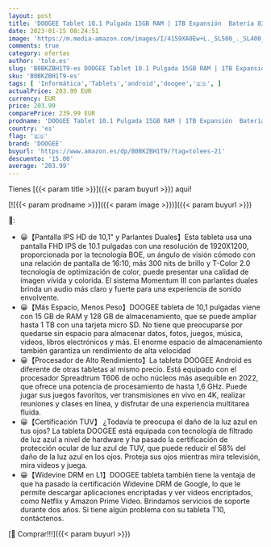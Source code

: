 ```yaml
---
layout: post
title: 'DOOGEE Tablet 10.1 Pulgada 15GB RAM | 1TB Expansión  Batería 8300mAh  Tableta Baratas y Buenas  Android 12 Cámara 13MP+8MP 5G WiFi Bluetooth 5.1 Type-C  Gris '
date: 2023-01-15 08:24:51
image: 'https://m.media-amazon.com/images/I/4159XA0Ew+L._SL500_._SL400_.jpg'
comments: true
category: ofertas
author: 'tole.es'
slug: 'B0BKZBH1T9-es DOOGEE Tablet 10.1 Pulgada 15GB RAM | 1TB Expansión...'
sku: 'B0BKZBH1T9-es'
tags: [ 'Informática','Tablets','android','doogee','🇪🇸', ]
actualPrice: 203.99 EUR
currency: EUR
price: 203.99
comparePrice: 239.99 EUR
prodname: 'DOOGEE Tablet 10.1 Pulgada 15GB RAM | 1TB Expansión  Batería 8300mAh  Tableta Baratas y Buenas  Android 12 Cámara 13MP+8MP 5G WiFi Bluetooth 5.1 Type-C  Gris '
country: 'es'
flag: '🇪🇸'
brand: 'DOOGEE'
buyurl: 'https://www.amazon.es/dp/B0BKZBH1T9/?tag=tolees-21'
descuento: '15.00'
average: '203.99'
---
```


Tienes [{{< param title >}}]({{< param buyurl >}}) aqui!

[![{{< param prodname >}}]({{< param image >}})]({{< param buyurl >}})

🔎:

- 😀【Pantalla IPS HD de 10,1" y Parlantes Duales】Esta tableta usa una pantalla FHD IPS de 10.1 pulgadas con una resolución de 1920X1200, proporcionada por la tecnología BOE, un ángulo de visión cómodo con una relación de pantalla de 16:10, más 300 nits de brillo y T-Color 2.0 tecnología de optimización de color, puede presentar una calidad de imagen vívida y colorida. El sistema Momentum III con parlantes duales brinda un audio más claro y fuerte para una experiencia de sonido envolvente.
- 😀【Más Espacio, Menos Peso】DOOGEE tableta de 10,1 pulgadas viene con 15 GB de RAM y 128 GB de almacenamiento, que se puede ampliar hasta 1 TB con una tarjeta micro SD. No tiene que preocuparse por quedarse sin espacio para almacenar datos, fotos, juegos, música, videos, libros electrónicos y más. El enorme espacio de almacenamiento también garantiza un rendimiento de alta velocidad
- 😀【Procesador de Alto Rendimiento】La tableta DOOGEE Android es diferente de otras tabletas al mismo precio. Está equipado con el procesador Spreadtrum T606 de ocho núcleos más asequible en 2022, que ofrece una potencia de procesamiento de hasta 1,6 GHz. Puede jugar sus juegos favoritos, ver transmisiones en vivo en 4K, realizar reuniones y clases en línea, y disfrutar de una experiencia multitarea fluida.
- 😀【Certificación TUV】 ¿Todavía te preocupa el daño de la luz azul en tus ojos? La tableta DOOGEE está equipada con tecnología de filtrado de luz azul a nivel de hardware y ha pasado la certificación de protección ocular de luz azul de TUV, que puede reducir el 58% del daño de la luz azul en los ojos. Proteja sus ojos mientras mira televisión, mira videos y juega.
- 😀【Widevine DRM en L1】DOOGEE tableta también tiene la ventaja de que ha pasado la certificación Widevine DRM de Google, lo que le permite descargar aplicaciones encriptadas y ver videos encriptados, como Netflix y Amazon Prime Video. Brindamos servicios de soporte durante dos años. Si tiene algún problema con su tableta T10, contáctenos.

[🛒 Comprar!!!]({{< param buyurl >}})
